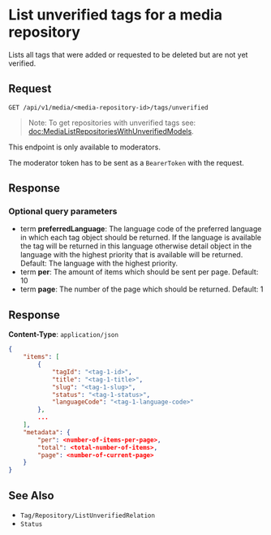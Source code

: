 # List unverified tags for a media repository

Lists all tags that were added or requested to be deleted but are not yet verified.

## Request 

    GET /api/v1/media/<media-repository-id>/tags/unverified

> Note: To get repositories with unverified tags see: <doc:MediaListRepositoriesWithUnverifiedModels>.

This endpoint is only available to moderators.

The moderator token has to be sent as a `BearerToken` with the request.

## Response

### Optional query parameters

- term **preferredLanguage**: The language code of the preferred language in which each tag object should be returned. If the language is available the tag will be returned in this language otherwise detail object in the language with the highest priority that is available will be returned. Default: The language with the highest priority.
- term **per**: The amount of items which should be sent per page. Default: 10
- term **page**: The number of the page which should be returned. Default: 1

## Response

**Content-Type**: `application/json`

```json
{
    "items": [
        {
            "tagId": "<tag-1-id>",
            "title": "<tag-1-title>",
            "slug": "<tag-1-slug>",
            "status": "<tag-1-status>",
            "languageCode": "<tag-1-language-code>"
        },
        ...
    ],
    "metadata": {
        "per": <number-of-items-per-page>,
        "total": <total-number-of-items>,
        "page": <number-of-current-page>
    }
}
```

## See Also

* ``Tag/Repository/ListUnverifiedRelation``
* ``Status``
